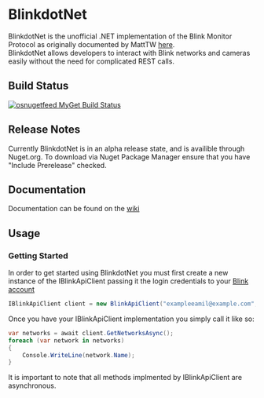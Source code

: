 
# BlinkdotNet

BlinkdotNet is the unofficial .NET implementation of the Blink Monitor Protocol as originally documented by MattTW [here](https://github.com/MattTW/BlinkMonitorProtocol).  
BlinkdotNet allows developers to interact with Blink networks and cameras easily without the need for complicated REST calls.
 
## Build Status

[![osnugetfeed MyGet Build Status](https://www.myget.org/BuildSource/Badge/osnugetfeed?identifier=6826aec3-c62d-45d5-8eb8-a56cbe0a1fb4)](https://www.myget.org/)

## Release Notes

Currently BlinkdotNet is in an alpha release state, and is availible through Nuget.org.  To download via Nuget Package Manager ensure that you have "Include Prerelease" checked.

## Documentation

Documentation can be found on the [wiki](https://github.com/DCCoder90/BlinkdotNet/wiki)

## Usage

### Getting Started
In order to get started using BlinkdotNet you must first create a new instance of the IBlinkApiClient passing it the login credentials to your [Blink account](https://blinkforhome.com/)

```C#
IBlinkApiClient client = new BlinkApiClient("exampleeamil@example.com", "mys3cretp@ssword");
```

Once you have your IBlinkApiClient implementation you simply call it like so:

```C#
var networks = await client.GetNetworksAsync();
foreach (var network in networks)
{
    Console.WriteLine(network.Name);
}
```

It is important to note that all methods implmented by IBlinkApiClient are asynchronous.